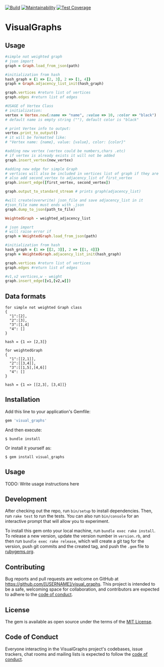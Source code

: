 [![Build](https://github.com/mmcs-ruby/visual_graphs/actions/workflows/main.yml/badge.svg)](https://github.com/mmcs-ruby/josephjoguts/visual_graphs/workflows/main.yml)
[![Maintainability](https://api.codeclimate.com/v1/badges/48549da79ca45b3cc525/maintainability)](https://codeclimate.com/github/mmcs-ruby/visual_graphs/maintainability)
[![Test Coverage](https://api.codeclimate.com/v1/badges/48549da79ca45b3cc525/test_coverage)](https://codeclimate.com/github/mmcs-ruby/visual_graphs/test_coverage)

# VisualGraphs

## Usage

```ruby
#simple not weighted graph
# json import
graph = Graph.load_from_json(path)

#initialization from hash
hash_graph = {1 => [2, 3], 2 => [1, 4]}
graph = Graph.adjacency_list_init(hash_graph)

graph.vertices #return list of vertices
graph.edges #return list of edges
```
```ruby
#USAGE of Vertex Class
# initialization:
vertex = Vertex.new(:name => "name", :value => 10, :color => "black")
# default name is empty string (""), default color is "black"
```
```ruby
# print Vertex info to output:
vertex.print_to_output()
# it will be formatted like:
# "Vertex name: {name}, value: {value}, color: {color}"

```
```ruby
#adding new vertex (vertex could be numbers,chars .etc)
# if vertex is already exists it will not be added
graph.insert_vertex(new_vertex)
```
```ruby
#adding new edge for simple Graph
# vertices will also be included in vertices list of graph if they are not there
# also add second_vertex to adjacency_list of first_vertex 
graph.insert_edge([first_vertex, second_vertex])
```
```ruby
graph.output_to_standard_stream # prints graph(adjacency_list)
```
```ruby
#will create(overwrite) json_file and save adjacency_list in it
#json_file name must ends with .json 
graph.dump_to_json(path_to_file)
```

```ruby
WeightedGraph - weighted_adjacency_list

# json import
# will raise error if 
graph = WeightedGraph.load_from_json(path)

#initialization from hash
hash_graph = {1 => [[2, 3]], 2 => [[1, 4]]}
graph = WeightedGraph.adjacency_list_init(hash_graph)

graph.vertices #return list of vertices
graph.edges #return list of edges

#v1,v2 vertices,w - weight
graph.insert_edge([v1,[v2,w]])
```

## Data formats

```
for simple not weighted Graph class
{
  "1":[2],
  "2":[3],
  "3":[1,4]
  "4": []
}

hash = {1 => [2,3]}

for weightedGraph 
{
  "1":[[2,1]],
  "2":[[3,4]],
  "3":[[1,5],[4,6]]
  "4": []
}

hash = {1 => [[2,3], [3,4]]}

```


## Installation

Add this line to your application's Gemfile:

```ruby
gem 'visual_graphs'
```

And then execute:

    $ bundle install

Or install it yourself as:

    $ gem install visual_graphs

## Usage

TODO: Write usage instructions here

## Development

After checking out the repo, run `bin/setup` to install dependencies. Then, run `rake test` to run the tests. You can also run `bin/console` for an interactive prompt that will allow you to experiment.

To install this gem onto your local machine, run `bundle exec rake install`. To release a new version, update the version number in `version.rb`, and then run `bundle exec rake release`, which will create a git tag for the version, push git commits and the created tag, and push the `.gem` file to [rubygems.org](https://rubygems.org).

## Contributing

Bug reports and pull requests are welcome on GitHub at https://github.com/[USERNAME]/visual_graphs. This project is intended to be a safe, welcoming space for collaboration, and contributors are expected to adhere to the [code of conduct](https://github.com/[USERNAME]/visual_graphs/blob/master/CODE_OF_CONDUCT.md).

## License

The gem is available as open source under the terms of the [MIT License](https://opensource.org/licenses/MIT).

## Code of Conduct

Everyone interacting in the VisualGraphs project's codebases, issue trackers, chat rooms and mailing lists is expected to follow the [code of conduct](https://github.com/[USERNAME]/visual_graphs/blob/master/CODE_OF_CONDUCT.md).
